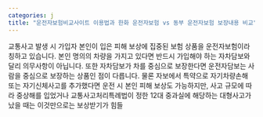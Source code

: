 ```yaml
---
categories: j
title: "운전자보험비교사이트 이용법과 한화 운전자보험 vs 동부 운전자보험 보장내용 비교"
---
```

교통사고 발생 시 가입자 본인이 입은 피해 보상에 집중된 보험 상품을 운전자보험이라 칭하고 있습니다. 본인 명의의 차량을 가지고 있다면 반드시 가입해야 하는 자차담보와 달리 의무사항이 아닙니다. 또한 자차담보가 차를 중심으로 보장한다면 운전자담보는 사람을 중심으로 보장하는 상품인 점이 다릅니다. 물론 자보에서 특약으로 자기차량손해 또는 자기신체사고를 추가했다면 운전 시 본인 피해 보상도 가능하지만, 사고 규모에 따라 중상해를 입었거나 교통사고처리특례법이 정한 12대 중과실에 해당하는 대형사고가 났을 때는 이것만으로는 보상받기가 힘들